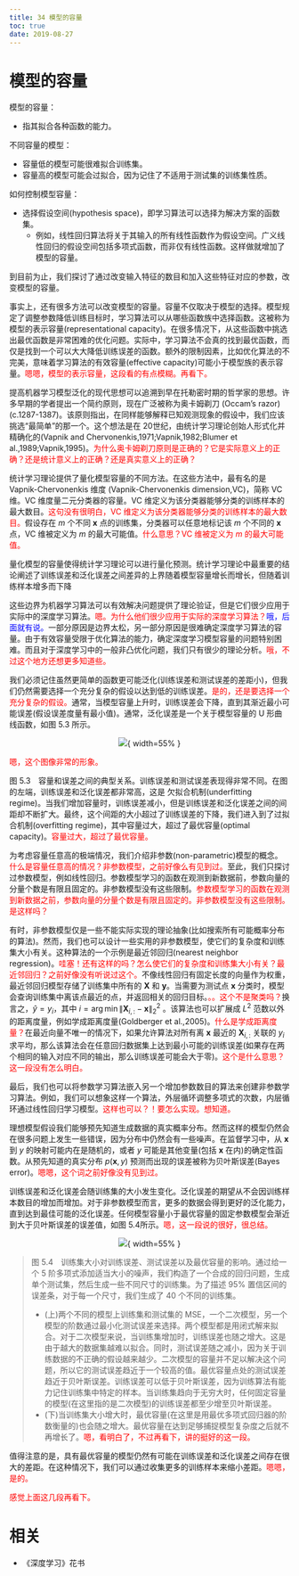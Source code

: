 ```yaml
---
title: 34 模型的容量
toc: true
date: 2019-08-27
---
```



# 模型的容量

模型的容量：

- 指其拟合各种函数的能力。

不同容量的模型：

- 容量低的模型可能很难拟合训练集。
- 容量高的模型可能会过拟合，因为记住了不适用于测试集的训练集性质。

如何控制模型容量：

- 选择假设空间(hypothesis space)，即学习算法可以选择为解决方案的函数集。
  - 例如，线性回归算法将关于其输入的所有线性函数作为假设空间。广义线性回归的假设空间包括多项式函数，而非仅有线性函数。这样做就增加了模型的容量。

到目前为止，我们探讨了通过改变输入特征的数目和加入这些特征对应的参数，改变模型的容量。

事实上，还有很多方法可以改变模型的容量。容量不仅取决于模型的选择。模型规定了调整参数降低训练目标时，学习算法可以从哪些函数族中选择函数。这被称为模型的表示容量(representational capacity)。在很多情况下，从这些函数中挑选出最优函数是非常困难的优化问题。实际中，学习算法不会真的找到最优函数，而仅是找到一个可以大大降低训练误差的函数。额外的限制因素，比如优化算法的不完美，意味着学习算法的有效容量(effective capacity)可能小于模型族的表示容量。<span style="color:red;">嗯嗯，模型的表示容量，这段看的有点模糊。再看下。</span>

提高机器学习模型泛化的现代思想可以追溯到早在托勒密时期的哲学家的思想。许多早期的学者提出一个简约原则，现在广泛被称为奥卡姆剃刀 (Occam’s razor)(c.1287-1387)。该原则指出，在同样能够解释已知观测现象的假设中，我们应该挑选“最简单”的那一个。这个想法是在 20世纪，由统计学习理论创始人形式化并精确化的(Vapnik and Chervonenkis,1971;Vapnik,1982;Blumer et al.,1989;Vapnik,1995)。<span style="color:red;">为什么奥卡姆剃刀原则是正确的？它是实际意义上的正确？还是统计意义上的正确？还是真实意义上的正确？</span>


统计学习理论提供了量化模型容量的不同方法。在这些方法中，最有名的是 Vapnik-Chervonenkis 维度 (Vapnik-Chervonenkis dimension,VC)，简称 VC 维。VC 维度量二元分类器的容量。VC 维定义为该分类器能够分类的训练样本的最大数目。<span style="color:red;">这句没有很明白，VC 维定义为该分类器能够分类的训练样本的最大数目。</span>假设存在 $m$ 个不同 $\boldsymbol{x}$ 点的训练集，分类器可以任意地标记该 $m$ 个不同的 $\boldsymbol{x}$ 点，VC 维被定义为 $m$ 的最大可能值。<span style="color:red;">什么意思？VC 维被定义为 $m$ 的最大可能值。</span>

量化模型的容量使得统计学习理论可以进行量化预测。统计学习理论中最重要的结论阐述了训练误差和泛化误差之间差异的上界随着模型容量增长而增长，但随着训练样本增多而下降

这些边界为机器学习算法可以有效解决问题提供了理论验证，但是它们很少应用于实际中的深度学习算法。<span style="color:red;">嗯。为什么他们很少应用于实际的深度学习算法？</span><span style="color:blue;">哦，后面就有说。</span>一部分原因是边界太松，另一部分原因是很难确定深度学习算法的容量。由于有效容量受限于优化算法的能力，确定深度学习模型容量的问题特别困难。而且对于深度学习中的一般非凸优化问题，我们只有很少的理论分析。<span style="color:red;">哦，不过这个地方还想更多知道些。</span>


我们必须记住虽然更简单的函数更可能泛化(训练误差和测试误差的差距小)，但我们仍然需要选择一个充分复杂的假设以达到低的训练误差。<span style="color:red;">是的，还是要选择一个充分复杂的假设。</span>通常，当模型容量上升时，训练误差会下降，直到其渐近最小可能误差(假设误差度量有最小值)。通常，泛化误差是一个关于模型容量的 U 形曲线函数，如图 5.3 所示。


<center>

![](http://images.iterate.site/blog/image/20190520/lejNIDu4GFSR.png?imageslim){ width=55% }

</center>


<span style="color:red;">嗯，这个图像非常的形象。</span>

图 5.3　容量和误差之间的典型关系。训练误差和测试误差表现得非常不同。在图的左端，训练误差和泛化误差都非常高，这是 欠拟合机制(underfitting regime)。当我们增加容量时，训练误差减小，但是训练误差和泛化误差之间的间距却不断扩大。最终，这个间距的大小超过了训练误差的下降，我们进入到了过拟合机制(overfitting regime)，其中容量过大，超过了最优容量(optimal capacity)。<span style="color:red;">容量过大，超过了最优容量。</span>


为考虑容量任意高的极端情况，我们介绍非参数(non-parametric)模型的概念。<span style="color:red;">什么是容量任意高的情况？非参数模型，之前好像么有见到过。</span>至此，我们只探讨过参数模型，例如线性回归。参数模型学习的函数在观测到新数据前，参数向量的分量个数是有限且固定的。非参数模型没有这些限制。<span style="color:red;">参数模型学习的函数在观测到新数据之前，参数向量的分量个数是有限且固定的。非参数模型没有这些限制。是这样吗？</span>

有时，非参数模型仅是一些不能实际实现的理论抽象(比如搜索所有可能概率分布的算法)。然而，我们也可以设计一些实用的非参数模型，使它们的复杂度和训练集大小有关。这种算法的一个示例是最近邻回归(nearest neighbor regression)。<span style="color:red;">哇塞！还有这样的吗？怎么使它们的复杂度和训练集大小有关？最近邻回归？之前好像没有听说过这个。</span>不像线性回归有固定长度的向量作为权重，最近邻回归模型存储了训练集中所有的 $\boldsymbol{X}$ 和 $\boldsymbol{y}$。当需要为测试点 $\boldsymbol{x}$ 分类时，模型会查询训练集中离该点最近的点，并返回相关的回归目标。<span style="color:red;">。。这个不是聚类吗？</span>换言之，$\hat{y}=y_{i}$，其中 $i=\arg \min \left\|\boldsymbol{X}_{i, :}-\boldsymbol{x}\right\|_{2}^{2}$ 。该算法也可以扩展成 $L^{2}$ 范数以外的距离度量，例如学成距离度量(Goldberger et al.,2005)。<span style="color:red;">什么是学成距离度量？</span>在最近向量不唯一的情况下，如果允许算法对所有离 $\boldsymbol{x}$ 最近的 $\boldsymbol{X}_{i,:}$ 关联的 $y_{i}$ 求平均，那么该算法会在任意回归数据集上达到最小可能的训练误差(如果存在两个相同的输入对应不同的输出，那么训练误差可能会大于零)。<span style="color:red;">这个是什么意思？这一段没有怎么明白。</span>



最后，我们也可以将参数学习算法嵌入另一个增加参数数目的算法来创建非参数学习算法。例如，我们可以想象这样一个算法，外层循环调整多项式的次数，内层循环通过线性回归学习模型。<span style="color:red;">这样也可以？！要怎么实现。想知道。</span>


理想模型假设我们能够预先知道生成数据的真实概率分布。然而这样的模型仍然会在很多问题上发生一些错误，因为分布中仍然会有一些噪声。在监督学习中，从 $\boldsymbol{x}$ 到 $y$ 的映射可能内在是随机的，或者 $y$ 可能是其他变量(包括 $\boldsymbol{x}$ 在内)的确定性函数。从预先知道的真实分布 $p(\boldsymbol{x}, y)$ 预测而出现的误差被称为贝叶斯误差(Bayes error)。<span style="color:red;">嗯嗯，这个词之前好像没有见到过。</span>

训练误差和泛化误差会随训练集的大小发生变化。泛化误差的期望从不会因训练样本数目的增加而增加。对于非参数模型而言，更多的数据会得到更好的泛化能力，直到达到最佳可能的泛化误差。任何模型容量小于最优容量的固定参数模型会渐近到大于贝叶斯误差的误差值，如图 5.4所示。<span style="color:red;">嗯，这一段说的很好，很总结。</span>

<center>

![](http://images.iterate.site/blog/image/20190522/aUxVmUivhSrj.png?imageslim){ width=55% }

</center>

> 图 5.4　训练集大小对训练误差、测试误差以及最优容量的影响。通过给一个 5 阶多项式添加适当大小的噪声，我们构造了一个合成的回归问题，生成单个测试集，然后生成一些不同尺寸的训练集。为了描述 95% 置信区间的误差条，对于每一个尺寸，我们生成了 40 个不同的训练集。
>
> - (上)两个不同的模型上训练集和测试集的 MSE，一个二次模型，另一个模型的阶数通过最小化测试误差来选择。两个模型都是用闭式解来拟合。对于二次模型来说，当训练集增加时，训练误差也随之增大。这是由于越大的数据集越难以拟合。同时，测试误差随之减小，因为关于训练数据的不正确的假设越来越少。二次模型的容量并不足以解决这个问题，所以它的测试误差趋近于一个较高的值。最优容量点处的测试误差趋近于贝叶斯误差。训练误差可以低于贝叶斯误差，因为训练算法有能力记住训练集中特定的样本。当训练集趋向于无穷大时，任何固定容量的模型(在这里指的是二次模型)的训练误差都至少增至贝叶斯误差。
> - (下)当训练集大小增大时，最优容量(在这里是用最优多项式回归器的阶数衡量的)也会随之增大。最优容量在达到足够捕捉模型复杂度之后就不再增长了。<span style="color:red;">嗯，看明白了，不过再看下，讲的挺好的这一段。</span>



值得注意的是，具有最优容量的模型仍然有可能在训练误差和泛化误差之间存在很大的差距。在这种情况下，我们可以通过收集更多的训练样本来缩小差距。<span style="color:red;">嗯嗯，是的。</span>


<span style="color:red;">感觉上面这几段再看下。</span>







# 相关

- 《深度学习》花书
